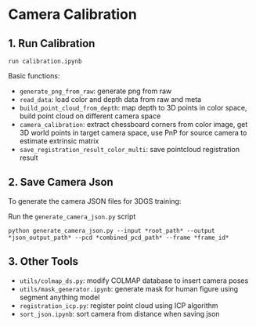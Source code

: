 # Camera Calibration

## 1. Run Calibration


```
run calibration.ipynb
```

Basic functions:
- `generate_png_from_raw`: generate png from raw
- `read_data`: load color and depth data from raw and meta
- `build_point_cloud_from_depth`: map depth to 3D points in color space, build point cloud on different camera space
- `camera_calibration`: extract chessboard corners from color image, get 3D world points in target camera space, 
use PnP for source camera to estimate extrinsic matrix
- `save_registration_result_color_multi`: save pointcloud registration result

## 2. Save Camera Json
To generate the camera JSON files for 3DGS training:

Run the `generate_camera_json.py` script

   ```
   python generate_camera_json.py --input *root_path* --output *json_output_path* --pcd *combined_pcd_path* --frame *frame_id*
   ```

## 3. Other Tools
- `utils/colmap_ds.py`: modify COLMAP database to insert camera poses
- `utils/mask_generator.ipynb`: generate mask for human figure using segment anything model
- `registration_icp.py`: register point cloud using ICP algorithm
- `sort_json.ipynb`: sort camera from distance when saving json
